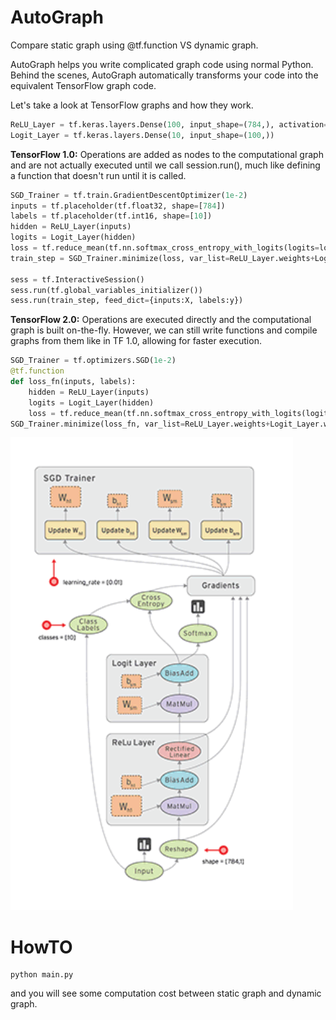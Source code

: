 # AutoGraph


Compare static graph using @tf.function VS dynamic graph.

AutoGraph helps you write complicated graph code using normal Python. Behind the scenes, AutoGraph automatically transforms your code into the equivalent TensorFlow graph code.

Let's take a look at TensorFlow graphs and how they work.
```python
ReLU_Layer = tf.keras.layers.Dense(100, input_shape=(784,), activation=tf.nn.relu)
Logit_Layer = tf.keras.layers.Dense(10, input_shape=(100,))
```

**TensorFlow 1.0:** Operations are added as nodes to the computational graph and are not actually executed until we call session.run(), much like defining a function that doesn't run until it is called.
```python
SGD_Trainer = tf.train.GradientDescentOptimizer(1e-2)
inputs = tf.placeholder(tf.float32, shape=[784])
labels = tf.placeholder(tf.int16, shape=[10])
hidden = ReLU_Layer(inputs)
logits = Logit_Layer(hidden)
loss = tf.reduce_mean(tf.nn.softmax_cross_entropy_with_logits(logits=logits, labels=labels))
train_step = SGD_Trainer.minimize(loss, var_list=ReLU_Layer.weights+Logit_Layer.weights)

sess = tf.InteractiveSession()
sess.run(tf.global_variables_initializer())
sess.run(train_step, feed_dict={inputs:X, labels:y})
```

**TensorFlow 2.0:** Operations are executed directly and the computational graph is built on-the-fly. However, we can still write functions and compile graphs from them like in TF 1.0, allowing for faster execution.
```python
SGD_Trainer = tf.optimizers.SGD(1e-2)
@tf.function
def loss_fn(inputs, labels):
    hidden = ReLU_Layer(inputs)
    logits = Logit_Layer(hidden)
    loss = tf.reduce_mean(tf.nn.softmax_cross_entropy_with_logits(logits=logits, labels=labels))
SGD_Trainer.minimize(loss_fn, var_list=ReLU_Layer.weights+Logit_Layer.weights)
```

![](graph.png)

# HowTO

```
python main.py
```

and you will see some computation cost between static graph and dynamic graph.